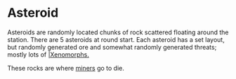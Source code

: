 # Asteroid
Asteroids are randomly located chunks of rock scattered floating around the station. There are 5 asteroids at round start. Each asteroid has a set layout, but randomly generated ore and somewhat randomly generated threats; mostly lots of [|Xenomorphs.](Xenomorph.md) 


These rocks are where [miners](Shaft-Miner.md) go to die.


